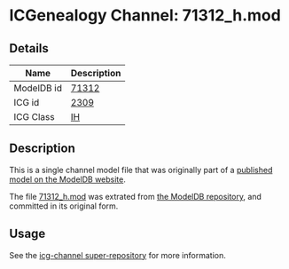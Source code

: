 # ICGenealogy Channel: 71312\_h.mod

## Details

Name | Description
---- | -----------
ModelDB id | [71312](http://senselab.med.yale.edu/ModelDB/ShowModel.cshtml?model=71312)
ICG id | [2309](http://icg.neurotheory.ox.ac.uk/channels/4/2309)
ICG Class | [IH](http://icg.neurotheory.ox.ac.uk/channels/4)

## Description

This is a single channel model file that was originally part of a [published model on the ModelDB website](http://senselab.med.yale.edu/mModelDB/ShowModel.cshtml?model=71312).

The file [71312\_h.mod](71312_h.mod) was extrated from [the ModelDB repository](http://senselab.med.yale.edu/ModelDB/ShowModel.cshtml?model=71312), and committed in its original form.

## Usage

See the [icg-channel super-repository](https://github.com/icgenealogy/icg-channels) for more information.